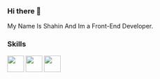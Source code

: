 ### Hi there 👋

My Name Is Shahin And Im a Front-End Developer.

### Skills
<div style='display:inline-block>
            <img src='https://img.icons8.com/?size=512&id=108784&format=png' width='38px'/>
  <img src='https://img.icons8.com/?size=512&id=20909&format=png' width='38px'/>
<img src='https://img.icons8.com/?size=512&id=21278&format=png' width='38px'/>

<img src='https://img.icons8.com/?size=512&id=20909&format=png' width='38px'/>
  </div>

